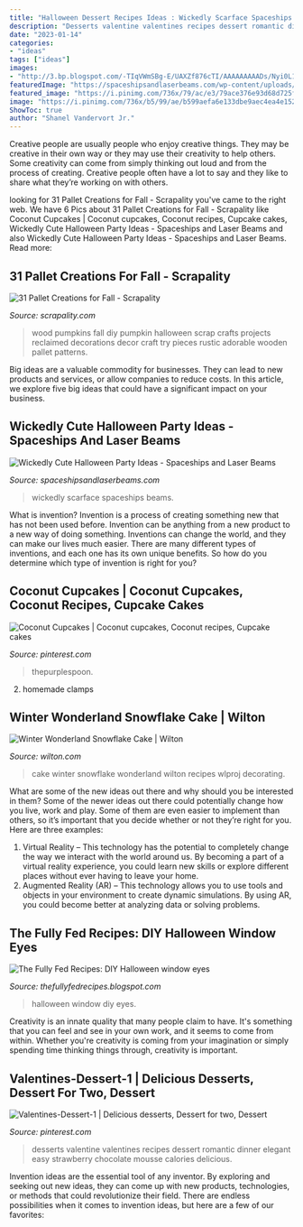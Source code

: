 ```yaml
---
title: "Halloween Dessert Recipes Ideas : Wickedly Scarface Spaceships Beams"
description: "Desserts valentine valentines recipes dessert romantic dinner elegant easy strawberry chocolate mousse calories delicious"
date: "2023-01-14"
categories:
- "ideas"
tags: ["ideas"]
images:
- "http://3.bp.blogspot.com/-TIqVWmSBg-E/UAXZf876cTI/AAAAAAAAADs/Nyi0L1Osxok/w1200-h630-p-k-nu/DSCN0327.JPG"
featuredImage: "https://spaceshipsandlaserbeams.com/wp-content/uploads/2015/09/unique-halloween-party-ideas-4059.jpg"
featured_image: "https://i.pinimg.com/736x/79/ac/e3/79ace376e93d68d725f4923b5eace657--elegant-desserts-desserts-for-two-romantic.jpg"
image: "https://i.pinimg.com/736x/b5/99/ae/b599aefa6e133dbe9aec4ea4e152e33b.jpg"
ShowToc: true
author: "Shanel Vandervort Jr."
---
```



Creative people are usually people who enjoy creative things. They may be creative in their own way or they may use their creativity to help others. Some creativity can come from simply thinking out loud and from the process of creating. Creative people often have a lot to say and they like to share what they’re working on with others.

	

		
looking for 31 Pallet Creations for Fall - Scrapality you've came to the right web. We have 6 Pics about 31 Pallet Creations for Fall - Scrapality like Coconut Cupcakes | Coconut cupcakes, Coconut recipes, Cupcake cakes, Wickedly Cute Halloween Party Ideas - Spaceships and Laser Beams and also Wickedly Cute Halloween Party Ideas - Spaceships and Laser Beams. Read more:
		
    
## 31 Pallet Creations For Fall - Scrapality

<img loading=lazy src="https://s-media-cache-ak0.pinimg.com/564x/3d/3c/1e/3d3c1e0734c80d8b0eeb70f4438d0c48.jpg" onerror="this.onerror=null;this.src='https://tse1.mm.bing.net/th?id=OIP.i-6-7TYpUIyz5b1Ocb-TmwHaLH&amp;pid=15.1';" alt="31 Pallet Creations for Fall - Scrapality">

_Source: scrapality.com_

>wood pumpkins fall diy pumpkin halloween scrap crafts projects reclaimed decorations decor craft try pieces rustic adorable wooden pallet patterns. 

	

Big ideas are a valuable commodity for businesses. They can lead to new products and services, or allow companies to reduce costs. In this article, we explore five big ideas that could have a significant impact on your business.

    
## Wickedly Cute Halloween Party Ideas - Spaceships And Laser Beams

<img loading=lazy src="https://spaceshipsandlaserbeams.com/wp-content/uploads/2015/09/unique-halloween-party-ideas-4059.jpg" onerror="this.onerror=null;this.src='https://tse2.mm.bing.net/th?id=OIP.VaaeMdHPG_P5v3CyVcEg_gHaLZ&amp;pid=15.1';" alt="Wickedly Cute Halloween Party Ideas - Spaceships and Laser Beams">

_Source: spaceshipsandlaserbeams.com_

>wickedly scarface spaceships beams. 

	

What is invention?
Invention is a process of creating something new that has not been used before. Invention can be anything from a new product to a new way of doing something. Inventions can change the world, and they can make our lives much easier. There are many different types of inventions, and each one has its own unique benefits. So how do you determine which type of invention is right for you?

    
## Coconut Cupcakes | Coconut Cupcakes, Coconut Recipes, Cupcake Cakes

<img loading=lazy src="https://i.pinimg.com/736x/b5/99/ae/b599aefa6e133dbe9aec4ea4e152e33b.jpg" onerror="this.onerror=null;this.src='https://tse1.mm.bing.net/th?id=OIP.TvKe9j8RWLeMa3Ylh3_3fgHaJ3&amp;pid=15.1';" alt="Coconut Cupcakes | Coconut cupcakes, Coconut recipes, Cupcake cakes">

_Source: pinterest.com_

>thepurplespoon. 

	

2. homemade clamps

    
## Winter Wonderland Snowflake Cake | Wilton

<img loading=lazy src="https://www.wilton.com/dw/image/v2/AAWA_PRD/on/demandware.static/-/Sites-wilton-project-master/default/dwdc7aee56/images/project/WLPROJ-9352/SnCaFe_48289.jpg?sw=1440&amp;sh=750&amp;sm=fit" onerror="this.onerror=null;this.src='https://tse4.mm.bing.net/th?id=OIP.s30ZuWwrFVKLUxvX8A5MOAHaHa&amp;pid=15.1';" alt="Winter Wonderland Snowflake Cake | Wilton">

_Source: wilton.com_

>cake winter snowflake wonderland wilton recipes wlproj decorating. 

	

What are some of the new ideas out there and why should you be interested in them?
Some of the newer ideas out there could potentially change how you live, work and play. Some of them are even easier to implement than others, so it’s important that you decide whether or not they’re right for you. Here are three examples: 
1) Virtual Reality – This technology has the potential to completely change the way we interact with the world around us. By becoming a part of a virtual reality experience, you could learn new skills or explore different places without ever having to leave your home. 
2) Augmented Reality (AR) – This technology allows you to use tools and objects in your environment to create dynamic simulations. By using AR, you could become better at analyzing data or solving problems.

    
## The Fully Fed Recipes: DIY Halloween Window Eyes

<img loading=lazy src="http://3.bp.blogspot.com/-TIqVWmSBg-E/UAXZf876cTI/AAAAAAAAADs/Nyi0L1Osxok/w1200-h630-p-k-nu/DSCN0327.JPG" onerror="this.onerror=null;this.src='https://tse4.mm.bing.net/th?id=OIP.1RE2znrHYNKsyBS9QaEa3gHaD4&amp;pid=15.1';" alt="The Fully Fed Recipes: DIY Halloween window eyes">

_Source: thefullyfedrecipes.blogspot.com_

>halloween window diy eyes. 

	

Creativity is an innate quality that many people claim to have. It's something that you can feel and see in your own work, and it seems to come from within. Whether you're creativity is coming from your imagination or simply spending time thinking things through, creativity is important.

    
## Valentines-Dessert-1 | Delicious Desserts, Dessert For Two, Dessert

<img loading=lazy src="https://i.pinimg.com/736x/79/ac/e3/79ace376e93d68d725f4923b5eace657--elegant-desserts-desserts-for-two-romantic.jpg" onerror="this.onerror=null;this.src='https://tse2.mm.bing.net/th?id=OIP.c0R7grP27XNJa4IP73NDjAHaLJ&amp;pid=15.1';" alt="Valentines-Dessert-1 | Delicious desserts, Dessert for two, Dessert">

_Source: pinterest.com_

>desserts valentine valentines recipes dessert romantic dinner elegant easy strawberry chocolate mousse calories delicious. 

	

Invention ideas are the essential tool of any inventor. By exploring and seeking out new ideas, they can come up with new products, technologies, or methods that could revolutionize their field. There are endless possibilities when it comes to invention ideas, but here are a few of our favorites:

